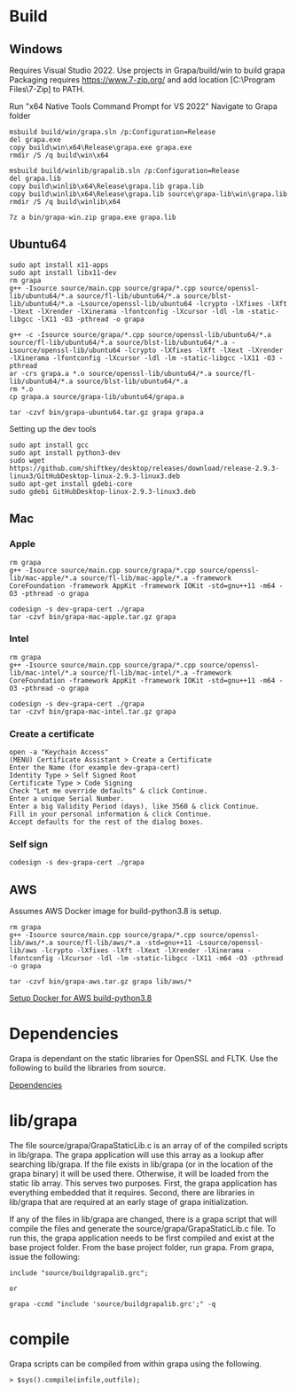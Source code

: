 # Build

## Windows
Requires Visual Studio 2022. Use projects in Grapa/build/win to build grapa
Packaging requires https://www.7-zip.org/ and add location [C:\Program Files\7-Zip] to PATH.

Run "x64 Native Tools Command Prompt for VS 2022"
Navigate to Grapa folder
```
msbuild build/win/grapa.sln /p:Configuration=Release
del grapa.exe
copy build\win\x64\Release\grapa.exe grapa.exe
rmdir /S /q build\win\x64

msbuild build/winlib/grapalib.sln /p:Configuration=Release
del grapa.lib
copy build\winlib\x64\Release\grapa.lib grapa.lib
copy build\winlib\x64\Release\grapa.lib source\grapa-lib\win\grapa.lib
rmdir /S /q build\winlib\x64

7z a bin/grapa-win.zip grapa.exe grapa.lib
```

## Ubuntu64
```
sudo apt install x11-apps
sudo apt install libx11-dev
rm grapa
g++ -Isource source/main.cpp source/grapa/*.cpp source/openssl-lib/ubuntu64/*.a source/fl-lib/ubuntu64/*.a source/blst-lib/ubuntu64/*.a -Lsource/openssl-lib/ubuntu64 -lcrypto -lXfixes -lXft -lXext -lXrender -lXinerama -lfontconfig -lXcursor -ldl -lm -static-libgcc -lX11 -O3 -pthread -o grapa

g++ -c -Isource source/grapa/*.cpp source/openssl-lib/ubuntu64/*.a source/fl-lib/ubuntu64/*.a source/blst-lib/ubuntu64/*.a -Lsource/openssl-lib/ubuntu64 -lcrypto -lXfixes -lXft -lXext -lXrender -lXinerama -lfontconfig -lXcursor -ldl -lm -static-libgcc -lX11 -O3 -pthread
ar -crs grapa.a *.o source/openssl-lib/ubuntu64/*.a source/fl-lib/ubuntu64/*.a source/blst-lib/ubuntu64/*.a
rm *.o
cp grapa.a source/grapa-lib/ubuntu64/grapa.a

tar -czvf bin/grapa-ubuntu64.tar.gz grapa grapa.a
```
Setting up the dev tools
```
sudo apt install gcc
sudo apt install python3-dev
sudo wget https://github.com/shiftkey/desktop/releases/download/release-2.9.3-linux3/GitHubDesktop-linux-2.9.3-linux3.deb
sudo apt-get install gdebi-core 
sudo gdebi GitHubDesktop-linux-2.9.3-linux3.deb
```

## Mac

### Apple
```
rm grapa
g++ -Isource source/main.cpp source/grapa/*.cpp source/openssl-lib/mac-apple/*.a source/fl-lib/mac-apple/*.a -framework CoreFoundation -framework AppKit -framework IOKit -std=gnu++11 -m64 -O3 -pthread -o grapa

codesign -s dev-grapa-cert ./grapa
tar -czvf bin/grapa-mac-apple.tar.gz grapa
```

### Intel
```
rm grapa
g++ -Isource source/main.cpp source/grapa/*.cpp source/openssl-lib/mac-intel/*.a source/fl-lib/mac-intel/*.a -framework CoreFoundation -framework AppKit -framework IOKit -std=gnu++11 -m64 -O3 -pthread -o grapa

codesign -s dev-grapa-cert ./grapa
tar -czvf bin/grapa-mac-intel.tar.gz grapa
```

### Create a certificate
	open -a "Keychain Access"
	(MENU) Certificate Assistant > Create a Certificate
	Enter the Name (for example dev-grapa-cert)
	Identity Type > Self Signed Root
	Certificate Type > Code Signing
	Check "Let me override defaults" & click Continue.
	Enter a unique Serial Number.
	Enter a big Validity Period (days), like 3560 & click Continue.
	Fill in your personal information & click Continue.
	Accept defaults for the rest of the dialog boxes.

### Self sign
```
codesign -s dev-grapa-cert ./grapa
```

## AWS
Assumes AWS Docker image for build-python3.8 is setup.

```
rm grapa
g++ -Isource source/main.cpp source/grapa/*.cpp source/openssl-lib/aws/*.a source/fl-lib/aws/*.a -std=gnu++11 -Lsource/openssl-lib/aws -lcrypto -lXfixes -lXft -lXext -lXrender -lXinerama -lfontconfig -lXcursor -ldl -lm -static-libgcc -lX11 -m64 -O3 -pthread -o grapa

tar -czvf bin/grapa-aws.tar.gz grapa lib/aws/*
```

[Setup Docker for AWS build-python3.8](SETUPAWSDOCKER.md)

# Dependencies
Grapa is dependant on the static libraries for OpenSSL and FLTK. Use the following to build the libraries from source. 

[Dependencies](DEPENDENCIES.md)

# lib/grapa

The file source/grapa/GrapaStaticLib.c is an array of of the compiled scripts in lib/grapa. The grapa application will use this array as a lookup after searching lib/grapa. If the file exists in lib/grapa (or in the location of the grapa binary) it will be used there. Otherwise, it will be loaded from the static lib array. This serves two purposes. First, the grapa application has everything embedded that it requires. Second, there are libraries in lib/grapa that are required at an early stage of grapa initialization.

If any of the files in lib/grapa are changed, there is a grapa script that will compile the files and generate the source/grapa/GrapaStaticLib.c file. To run this, the grapa application needs to be first compiled and exist at the base project folder. From the base project folder, run grapa. From grapa, issue the following:
```
include "source/buildgrapalib.grc";

or

grapa -ccmd "include 'source/buildgrapalib.grc';" -q
```

# compile
Grapa scripts can be compiled from within grapa using the following.
```
> $sys().compile(infile,outfile);
```
